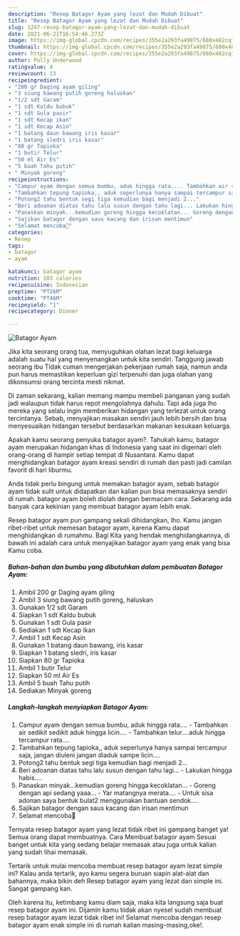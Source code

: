 ```yaml
---
description: "Resep Batagor Ayam yang lezat dan Mudah Dibuat"
title: "Resep Batagor Ayam yang lezat dan Mudah Dibuat"
slug: 1247-resep-batagor-ayam-yang-lezat-dan-mudah-dibuat
date: 2021-06-21T16:54:46.273Z
image: https://img-global.cpcdn.com/recipes/355e2a293fa49875/680x482cq70/batagor-ayam-foto-resep-utama.jpg
thumbnail: https://img-global.cpcdn.com/recipes/355e2a293fa49875/680x482cq70/batagor-ayam-foto-resep-utama.jpg
cover: https://img-global.cpcdn.com/recipes/355e2a293fa49875/680x482cq70/batagor-ayam-foto-resep-utama.jpg
author: Polly Underwood
ratingvalue: 4
reviewcount: 13
recipeingredient:
- "200 gr Daging ayam giling"
- "3 siung bawang putih goreng haluskan"
- "1/2 sdt Garam"
- "1 sdt Kaldu bubuk"
- "1 sdt Gula pasir"
- "1 sdt Kecap ikan"
- "1 sdt Kecap Asin"
- "1 batang daun bawang iris kasar"
- "1 batang sledri iris kasar"
- "80 gr Tapioka"
- "1 butir Telur"
- "50 ml Air Es"
- "5 buah Tahu putih"
- " Minyak goreng"
recipeinstructions:
- "Campur ayam dengan semua bumbu, aduk hingga rata.... Tambahkan air sedikit sedikit aduk hingga licin....  Tambahkan telur....aduk hingga tercampur rata...."
- "Tambahkan tepung tapioka,, aduk seperlunya hanya sampai tercampur saja, jangan diuleni jangan diaduk sampe licin...."
- "Potong2 tahu bentuk segi tiga kemudian bagi menjadi 2..."
- "Beri adoanan diatas tahu lalu susun dengan tahu lagi... Lakukan hingga habis...."
- "Panaskan minyak...kemudian goreng hingga kecoklatan... Goreng dengan api sedang yaaa... Yar matangnya merata.... Untuk sisa adonan saya bentuk bulat2 menggunakan bantuan sendok...."
- "Sajikan batagor dengan saus kacang dan irisan mentimun"
- "Selamat mencoba🥰"
categories:
- Resep
tags:
- batagor
- ayam

katakunci: batagor ayam 
nutrition: 103 calories
recipecuisine: Indonesian
preptime: "PT26M"
cooktime: "PT46M"
recipeyield: "1"
recipecategory: Dinner

---
```



![Batagor Ayam](https://img-global.cpcdn.com/recipes/355e2a293fa49875/680x482cq70/batagor-ayam-foto-resep-utama.jpg)

Jika kita seorang orang tua, menyuguhkan olahan lezat bagi keluarga adalah suatu hal yang menyenangkan untuk kita sendiri. Tanggung jawab seorang ibu Tidak cuman mengerjakan pekerjaan rumah saja, namun anda pun harus memastikan keperluan gizi terpenuhi dan juga olahan yang dikonsumsi orang tercinta mesti nikmat.

Di zaman  sekarang, kalian memang mampu membeli panganan yang sudah jadi walaupun tidak harus repot mengolahnya dahulu. Tapi ada juga lho mereka yang selalu ingin memberikan hidangan yang terlezat untuk orang tercintanya. Sebab, menyajikan masakan sendiri jauh lebih bersih dan bisa menyesuaikan hidangan tersebut berdasarkan makanan kesukaan keluarga. 



Apakah kamu seorang penyuka batagor ayam?. Tahukah kamu, batagor ayam merupakan hidangan khas di Indonesia yang saat ini digemari oleh orang-orang di hampir setiap tempat di Nusantara. Kamu dapat menghidangkan batagor ayam kreasi sendiri di rumah dan pasti jadi camilan favorit di hari liburmu.

Anda tidak perlu bingung untuk memakan batagor ayam, sebab batagor ayam tidak sulit untuk didapatkan dan kalian pun bisa memasaknya sendiri di rumah. batagor ayam boleh diolah dengan bermacam cara. Sekarang ada banyak cara kekinian yang membuat batagor ayam lebih enak.

Resep batagor ayam pun gampang sekali dihidangkan, lho. Kamu jangan ribet-ribet untuk memesan batagor ayam, karena Kamu dapat menghidangkan di rumahmu. Bagi Kita yang hendak menghidangkannya, di bawah ini adalah cara untuk menyajikan batagor ayam yang enak yang bisa Kamu coba.

<!--inarticleads1-->

##### Bahan-bahan dan bumbu yang dibutuhkan dalam pembuatan Batagor Ayam:

1. Ambil 200 gr Daging ayam giling
1. Ambil 3 siung bawang putih goreng, haluskan
1. Gunakan 1/2 sdt Garam
1. Siapkan 1 sdt Kaldu bubuk
1. Gunakan 1 sdt Gula pasir
1. Sediakan 1 sdt Kecap ikan
1. Ambil 1 sdt Kecap Asin
1. Gunakan 1 batang daun bawang, iris kasar
1. Siapkan 1 batang sledri, iris kasar
1. Siapkan 80 gr Tapioka
1. Ambil 1 butir Telur
1. Siapkan 50 ml Air Es
1. Ambil 5 buah Tahu putih
1. Sediakan  Minyak goreng




<!--inarticleads2-->

##### Langkah-langkah menyiapkan Batagor Ayam:

1. Campur ayam dengan semua bumbu, aduk hingga rata.... - Tambahkan air sedikit sedikit aduk hingga licin....  - Tambahkan telur....aduk hingga tercampur rata....
1. Tambahkan tepung tapioka,, aduk seperlunya hanya sampai tercampur saja, jangan diuleni jangan diaduk sampe licin....
1. Potong2 tahu bentuk segi tiga kemudian bagi menjadi 2...
1. Beri adoanan diatas tahu lalu susun dengan tahu lagi... - Lakukan hingga habis....
1. Panaskan minyak...kemudian goreng hingga kecoklatan... - Goreng dengan api sedang yaaa... - Yar matangnya merata.... - Untuk sisa adonan saya bentuk bulat2 menggunakan bantuan sendok....
1. Sajikan batagor dengan saus kacang dan irisan mentimun
1. Selamat mencoba🥰




Ternyata resep batagor ayam yang lezat tidak ribet ini gampang banget ya! Semua orang dapat membuatnya. Cara Membuat batagor ayam Sesuai banget untuk kita yang sedang belajar memasak atau juga untuk kalian yang sudah lihai memasak.

Tertarik untuk mulai mencoba membuat resep batagor ayam lezat simple ini? Kalau anda tertarik, ayo kamu segera buruan siapin alat-alat dan bahannya, maka bikin deh Resep batagor ayam yang lezat dan simple ini. Sangat gampang kan. 

Oleh karena itu, ketimbang kamu diam saja, maka kita langsung saja buat resep batagor ayam ini. Dijamin kamu tiidak akan nyesel sudah membuat resep batagor ayam lezat tidak ribet ini! Selamat mencoba dengan resep batagor ayam enak simple ini di rumah kalian masing-masing,oke!.

